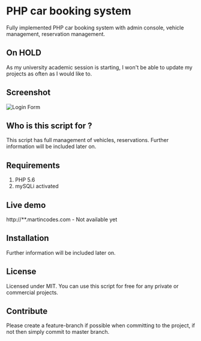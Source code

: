 # PHP car booking system
Fully implemented PHP car booking system with admin console, vehicle management, reservation management. 
## On HOLD
As my university academic session is starting, I won't be able to update my projects as often as I would like to.
## Screenshot
![Login Form](http://i.imgur.com/TxyQJRr.png)

## Who is this script for ?
This script has full management of vehicles, reservations. Further information will be included later on.
## Requirements
1. PHP 5.6
2. mySQLi activated

## Live demo
http://**.martincodes.com - Not available yet
## Installation
Further information will be included later on.
## License
Licensed under MIT. You can use this script for free for any private or commercial projects.
## Contribute
Please create a feature-branch if possible when committing to the project, if not then simply commit to master branch.


